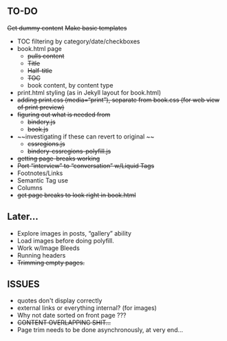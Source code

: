 ## TO-DO

~~Get dummy content~~
~~Make basic templates~~
- TOC filtering by category/date/checkboxes
- book.html page
	- ~~pulls content~~
	- ~~Title~~
	- ~~Half-title~~
	- ~~TOC~~
	- book content, by content type
- print.html styling (as in Jekyll layout for book.html)
- ~~adding print.css (media=“print”), separate from book.css (for web view of print preview)~~
- ~~figuring out what is needed from~~
	- ~~bindery.js~~
	- ~~book.js~~
- ~~investigating if these can revert to original ~~
	- ~~cssregions.js~~
	- ~~bindery-cssregions-polyfill.js~~
- ~~getting page-breaks working~~
- ~~Port “interview” to “conversation” w/Liquid Tags~~
- Footnotes/Links
- Semantic Tag use
- Columns
- ~~get page breaks to look right in book.html~~

## Later…

- Explore images in posts, “gallery” ability
- Load images before doing polyfill. 
- Work w/Image Bleeds
- Running headers
- ~~Trimming empty pages.~~

## ISSUES

- quotes don't display correctly
- external links or everything internal? (for images)
- Why not date sorted on front page ???
- ~~CONTENT OVERLAPPING SHIT…~~
- Page trim needs to be done asynchronously, at very end… 
